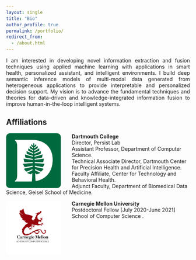 ```yaml
---
layout: single
title: "Bio"
author_profile: true
permalink: /portfolio/
redirect_from: 
  - /about.html
---
```

<p align="justify">
I am interested in developing novel information extraction and fusion techniques using applied machine learning with applications in 
  smart health, personalized assistant, and intelligent environments. I build deep semantic inference models of multi-modal data generated 
  from heterogeneous applications to provide interpretable and personalized decision support. My vision is to advance the fundamental techniques and theories for data-driven and knowledge-integrated information fusion to improve human-in-the-loop intelligent systems.
</p> 

## Affiliations


<img src='/images/logos/Dartmouth_Logo.png' alt='Image not Loading' style='width: 150px; height:150px; float: left;margin-right: 30px; border: 10px; border-radius: 10px;'>

<span> <b> Dartmouth College </b> </span><br/>
<span> Director, Persist Lab </span> <br/>
<span> Assistant Professor, Department of <a href="https://web.cs.dartmouth.edu/" style="text-decoration: 		none"> Computer Science</a>. </span><br/>
<span> Technical Associate Director, <a href="https://c-phai.org/people" style="text-decoration: none"> 		Dartmouth Center for Precision Health and Artificial Intelligence</a>.</span><br/>
<span> Faculty Affiliate, <a href="https://www.c4tbh.org/" style="text-decoration: none"> Center for 			Technology and Behavioral Health</a>.</span><br/>
<span> Adjunct Faculty, <a href="https://geiselmed.dartmouth.edu/bmds/" style="text-decoration: none"> Department of Biomedical Data Science</a>, Geisel School of Medicine.</span><br/>


<img src='/images/logos/cmu_logo.png' alt='Image not Loading' style='width: 150px; height:150px; float: left; margin-right: 30px; border: 10px; border-radius: 10px;'>

<span> <b> Carnegie Mellon University </b> </span><br/>
<span> Postdoctoral Fellow [July 2020-June 2021] </span><br/>
<span> School of <a href="https://www.cs.cmu.edu/" style="text-decoration: none"> Computer Science </a>.</span>


<!---
<div style="text-align: left;">
	<img src='/images/logos/UVA_logo.png' alt='Image not Loading' style='width: 100px; height:100px; float: left; margin-right: 30px; border: 10px; border-radius: 10px;'>
	<div style="text-align: left">
		<span> <b> University of Virginia </b> </span><br/>
	  	<span>  Graduate Research/Teaching Assistant [February 20xx-Present] </span><br/>
	  	<span> Department of <a href="https://engineering.virginia.edu/departments/computer-science" style="text-decoration: none"> Computer Science </a>.</span><br/>
	</div>
	<br/>
</div>

<div style="text-align: left;">
	<img src='/images/logos/BUET_LOGO.png' alt='Image not Loading' style='width: 100px; height:100px; float: left; margin-right: 30px; border: 10px; border-radius: 10px;'>
	<div style="text-align: left">
		<span> <b> Bangladesh University of Engineering and Technology </b> </span><br/>
	  	<span>  Bachelor of Science [February 20xx-Present] </span><br/>
	  	<span> Department of <a href="https://cse.buet.ac.bd/" style="text-decoration: none"> Computer Science and Engineering </a>.</span><br/>
	</div>
	<br/>
</div>
--->
